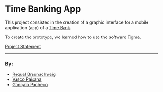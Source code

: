 # Time Banking App

This project consisted in the creation of a graphic interface for a mobile application (app) of a [Time Bank](https://www.investopedia.com/terms/t/time-banking.asp).

To create the prototype, we learned how to use the software [Figma](https://www.figma.com/about/).

[Project Statement](docs/bake-off-1.pdf)
___
### By:
- [Raquel Braunschweig](https://github.com/iquelli)
- [Vasco Paisana](https://github.com/vascopaisana)
- [Gonçalo Pacheco](https://github.com/Oxyz)
